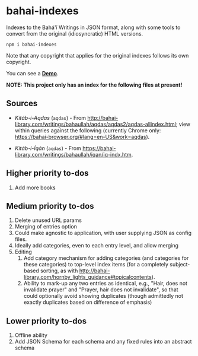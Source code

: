 # bahai-indexes

Indexes to the Bahá'í Writings in JSON format, along with some
tools to convert from the original (idiosyncratic) HTML versions.

```shell
npm i bahai-indexes
```

Note that any copyright that applies for the original indexes follows its own
copyright.

You can see a [**Demo**](https://bahai-browser.org/indexes/json/?indexTerm=God&entriesOrLinks=2).

**NOTE: This project only has an index for the following files at present!**

## Sources

-  *Kitáb-i-Aqdas* (`aqdas`) - From <http://bahai-library.com/writings/bahaullah/aqdas/aqdas2/aqdas-allindex.html>;
    view within queries against the following (currently Chrome only:
    <https://bahai-browser.org/#lang=en-US&work=aqdas>).

-  *Kitáb-i-Íqán* (`aqdas`) - From <https://bahai-library.com/writings/bahaullah/iqan/iq-indx.htm>.

## Higher priority to-dos

1. Add more books

## Medium priority to-dos

1. Delete unused URL params
1. Merging of entries option
1. Could make agnostic to application, with user supplying JSON as config
    files.
1. Ideally add categories, even to each entry level, and allow merging
1. Editing
    1. Add category mechanism for adding categories (and categories for these
        categories) to top-level index items (for a completely subject-based
        sorting, as with
        <http://bahai-library.com/hornby_lights_guidance#topicalcontents>).
    1. Ability to mark-up any two entries as identical, e.g.,
        "Hair, does not invalidate prayer" and
        "Prayer, hair does not invalidate", so that could optionally avoid
        showing duplicates (though admittedly not exactly duplicates based
        on difference of emphasis)

## Lower priority to-dos

1. Offline ability
1. Add JSON Schema for each schema and any fixed rules into an abstract schema

